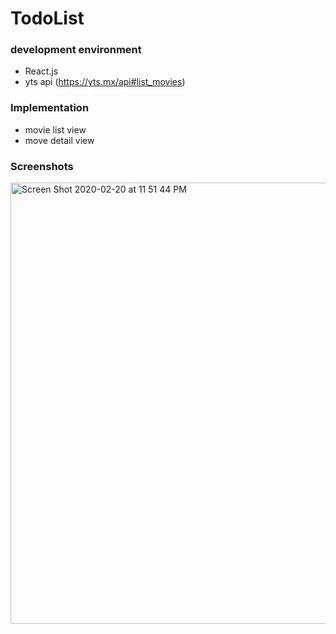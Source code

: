 # TodoList

### development environment
- React.js
- yts api (https://yts.mx/api#list_movies)

### Implementation
- movie list view
- move detail view

### Screenshots
<img width="706" alt="Screen Shot 2020-02-20 at 11 51 44 PM" src="https://user-images.githubusercontent.com/33794732/74946068-15e01780-543c-11ea-8b1a-8c35f869ccbe.png">


